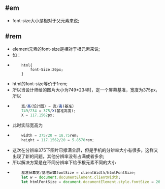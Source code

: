 #em
---
- font-size大小是相对于父元素来说;

#rem
---
- element元素的font-size是相对于根元素来说;
- 如：
-	```style
		html{
			font-Size:20px;
		}
	```
- html的font-size等价于1rem;
- 所以当设计师给的图片大小为749*234时，定一个屏幕基准，宽度为375px，所以
-	```javascript
		宽/高(设计图) = 宽/高(基准)
		749/234 = 375/X(基准高度);
		X = 117.1562px;
	```
- 此时实际宽高为
- 	```javascript
		width = 375/20 = 18.75rem;
		height = 117.1562/20 = 5.8578rem;
	```
- 这次在分辨率375下图片已撑满全屏，但是手机的分辨率大小有很多，这样又出现了新的问题，其他分辨率没有占满或者多余;
- 所以解决方案是在不同分辨率下给予根元素不同的大小
- 	```javascript
		基准屏幕宽/基准屏幕fontSize = clientWidth/htmlFontSize;
		let w = document.documentElement.clientWidth;
		let htmlFontSize = document.documentElement.style.fontSize = 20*w/375+'px';
	```
